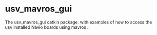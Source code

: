 # usv_mavros_gui
The usv_mavros_gui catkin package, with examples of how to access the usv installed Navio boards using mavros .

